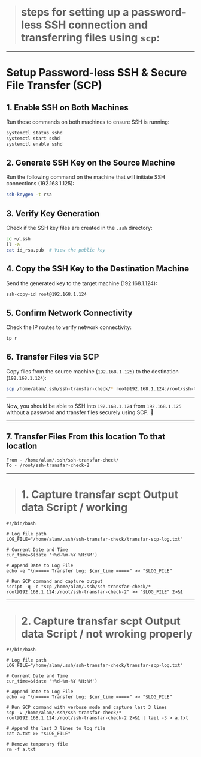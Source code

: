 > # steps for setting up a password-less SSH connection and transferring files using `scp`:  

---

# **Setup Password-less SSH & Secure File Transfer (SCP)**  

## **1. Enable SSH on Both Machines**  
Run these commands on both machines to ensure SSH is running:  
```bash
systemctl status sshd
systemctl start sshd
systemctl enable sshd
```

## **2. Generate SSH Key on the Source Machine**  
Run the following command on the machine that will initiate SSH connections (192.168.1.125):  
```bash
ssh-keygen -t rsa
```

## **3. Verify Key Generation**  
Check if the SSH key files are created in the `.ssh` directory:  
```bash
cd ~/.ssh  
ll -a  
cat id_rsa.pub  # View the public key  
```

## **4. Copy the SSH Key to the Destination Machine**  
Send the generated key to the target machine (192.168.1.124):  
```bash
ssh-copy-id root@192.168.1.124
```

## **5. Confirm Network Connectivity**  
Check the IP routes to verify network connectivity:  
```bash
ip r
```

## **6. Transfer Files via SCP**  
Copy files from the source machine (`192.168.1.125`) to the destination (`192.168.1.124`):  
```bash
scp /home/alam/.ssh/ssh-transfar-check/* root@192.168.1.124:/root/ssh-transfar-check-2
```

---

Now, you should be able to SSH into `192.168.1.124` from `192.168.1.125` without a password and transfer files securely using SCP. 🚀

--- 

## **7. Transfer Files From this location To that location**
```
From - /home/alam/.ssh/ssh-transfar-check/
To - /root/ssh-transfar-check-2
```

---

> # 1. Capture transfar scpt Output data Script / working 

```
#!/bin/bash

# Log file path
LOG_FILE="/home/alam/.ssh/ssh-transfar-check/transfar-scp-log.txt"

# Current Date and Time
cur_time=$(date '+%d-%m-%Y %H:%M')

# Append Date to Log File
echo -e "\n===== Transfer Log: $cur_time =====" >> "$LOG_FILE"

# Run SCP command and capture output
script -q -c "scp /home/alam/.ssh/ssh-transfar-check/* root@192.168.1.124:/root/ssh-transfar-check-2" >> "$LOG_FILE" 2>&1
```

---

> # 2.  Capture transfar scpt Output data Script / not wroking properly

```
#!/bin/bash

# Log file path
LOG_FILE="/home/alam/.ssh/ssh-transfar-check/transfar-scp-log.txt"

# Current Date and Time
cur_time=$(date '+%d-%m-%Y %H:%M')

# Append Date to Log File
echo -e "\n===== Transfer Log: $cur_time =====" >> "$LOG_FILE"

# Run SCP command with verbose mode and capture last 3 lines
scp -v /home/alam/.ssh/ssh-transfar-check/* root@192.168.1.124:/root/ssh-transfar-check-2 2>&1 | tail -3 > a.txt

# Append the last 3 lines to log file
cat a.txt >> "$LOG_FILE"

# Remove temporary file
rm -f a.txt
```
